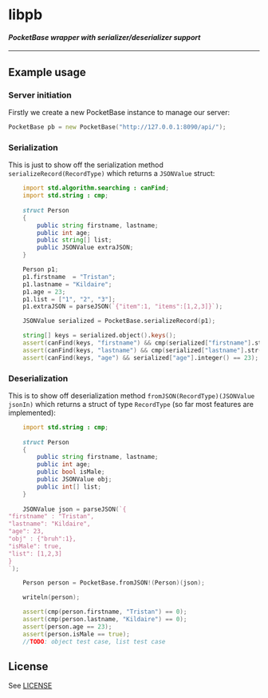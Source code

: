 libpb
=====

#### _PocketBase wrapper with serializer/deserializer support_

----

## Example usage


### Server initiation

Firstly we create a new PocketBase instance to manage our server:

```d
PocketBase pb = new PocketBase("http://127.0.0.1:8090/api/");
```

### Serialization

This is just to show off the serialization method `serializeRecord(RecordType)` which returns a `JSONValue` struct:

```d
	import std.algorithm.searching : canFind;
	import std.string : cmp;
	
	struct Person
	{
		public string firstname, lastname;
		public int age;
		public string[] list;
		public JSONValue extraJSON;
	}

	Person p1;
	p1.firstname  = "Tristan";
	p1.lastname = "Kildaire";
	p1.age = 23;
	p1.list = ["1", "2", "3"];
	p1.extraJSON = parseJSON(`{"item":1, "items":[1,2,3]}`);

	JSONValue serialized = PocketBase.serializeRecord(p1);

	string[] keys = serialized.object().keys();
	assert(canFind(keys, "firstname") && cmp(serialized["firstname"].str(), "Tristan") == 0);
	assert(canFind(keys, "lastname") && cmp(serialized["lastname"].str(), "Kildaire") == 0);
	assert(canFind(keys, "age") && serialized["age"].integer() == 23);
```

### Deserialization

This is to show off deserialization method `fromJSON(RecordType)(JSONValue jsonIn)` which returns a struct of type `RecordType` (so far most features are implemented):

```d
	import std.string : cmp;
	
	struct Person
	{
		public string firstname, lastname;
		public int age;
		public bool isMale;
		public JSONValue obj;
		public int[] list;
	}
	
	JSONValue json = parseJSON(`{
"firstname" : "Tristan",
"lastname": "Kildaire",
"age": 23,
"obj" : {"bruh":1},
"isMale": true,
"list": [1,2,3]
}
`);

	Person person = PocketBase.fromJSON!(Person)(json);

	writeln(person);

	assert(cmp(person.firstname, "Tristan") == 0);
	assert(cmp(person.lastname, "Kildaire") == 0);
	assert(person.age == 23);
	assert(person.isMale == true);
	//TODO: object test case, list test case
```


## License

See [LICENSE](LICENSE)
